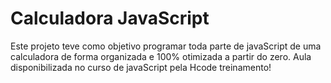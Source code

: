 # Calculadora JavaScript

Este projeto teve como objetivo programar toda parte de javaScript de uma calculadora de forma organizada e 100% otimizada a partir do zero.
Aula disponibilizada no curso de javaScript pela Hcode treinamento!
